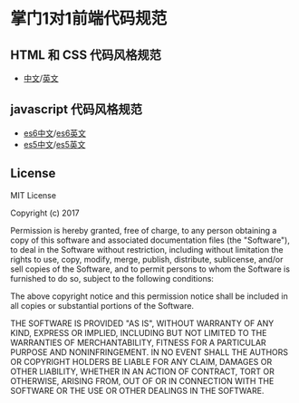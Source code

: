 # 掌门1对1前端代码规范

## HTML 和 CSS 代码风格规范
- [中文](http://codeguide.bootcss.com/)/[英文](http://codeguide.co/)

## javascript 代码风格规范
- [es6中文](js-es6-ch.md)/[es6英文](js-es6-en.md)
- [es5中文](js-es5-ch.md)/[es5英文](js-es5-en.md)

## License

MIT License

Copyright (c) 2017 

Permission is hereby granted, free of charge, to any person obtaining a copy
of this software and associated documentation files (the "Software"), to deal
in the Software without restriction, including without limitation the rights
to use, copy, modify, merge, publish, distribute, sublicense, and/or sell
copies of the Software, and to permit persons to whom the Software is
furnished to do so, subject to the following conditions:

The above copyright notice and this permission notice shall be included in all
copies or substantial portions of the Software.

THE SOFTWARE IS PROVIDED "AS IS", WITHOUT WARRANTY OF ANY KIND, EXPRESS OR
IMPLIED, INCLUDING BUT NOT LIMITED TO THE WARRANTIES OF MERCHANTABILITY,
FITNESS FOR A PARTICULAR PURPOSE AND NONINFRINGEMENT. IN NO EVENT SHALL THE
AUTHORS OR COPYRIGHT HOLDERS BE LIABLE FOR ANY CLAIM, DAMAGES OR OTHER
LIABILITY, WHETHER IN AN ACTION OF CONTRACT, TORT OR OTHERWISE, ARISING FROM,
OUT OF OR IN CONNECTION WITH THE SOFTWARE OR THE USE OR OTHER DEALINGS IN THE
SOFTWARE.